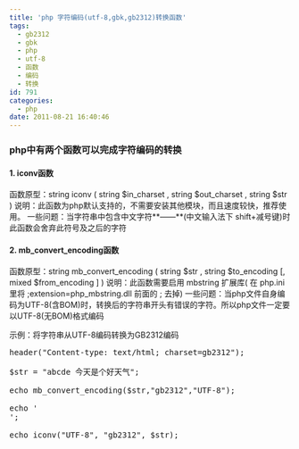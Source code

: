 ```yaml
---
title: 'php 字符编码(utf-8,gbk,gb2312)转换函数'
tags:
  - gb2312
  - gbk
  - php
  - utf-8
  - 函数
  - 编码
  - 转换
id: 791
categories:
  - php
date: 2011-08-21 16:40:46
---
```


### php中有两个函数可以完成字符编码的转换

#### 1\. iconv函数

函数原型：string iconv ( string $in_charset , string $out_charset , string $str )
说明：此函数为php默认支持的，不需要安装其他模块，而且速度较快，推荐使用。
一些问题：当字符串中包含中文字符**——**(中文输入法下 shift+减号键)时此函数会舍弃此符号及之后的字符

#### 2\. mb_convert_encoding函数

函数原型：string mb_convert_encoding ( string $str , string $to_encoding [, mixed $from_encoding ] )
说明：此函数需要启用 mbstring 扩展库( 在 php.ini里将 ;extension=php_mbstring.dll  前面的 ; 去掉)
一些问题：当php文件自身编码为UTF-8(含BOM)时，转换后的字符串开头有错误的字符。所以php文件一定要以UTF-8(无BOM)格式编码

示例：将字符串从UTF-8编码转换为GB2312编码
<pre lang="php">
header("Content-type: text/html; charset=gb2312");

$str = "abcde 今天是个好天气";

echo mb_convert_encoding($str,"gb2312","UTF-8");

echo '
';

echo iconv("UTF-8", "gb2312", $str);
</pre>